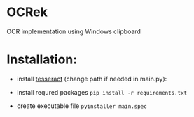 # OCRek
OCR implementation using Windows clipboard

# Installation:

- install [tesseract](https://tesseract-ocr.github.io/tessdoc/Installation.html "tesseract doc") (change path if needed in main.py):


- install requred packages
```pip install -r requirements.txt```

- create executable file 
```pyinstaller main.spec```